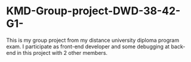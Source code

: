 # KMD-Group-project-DWD-38-42-G1-
This is my group project from my distance university diploma program exam. I participate as front-end developer and some debugging at back-end in this project with 2 other members.
